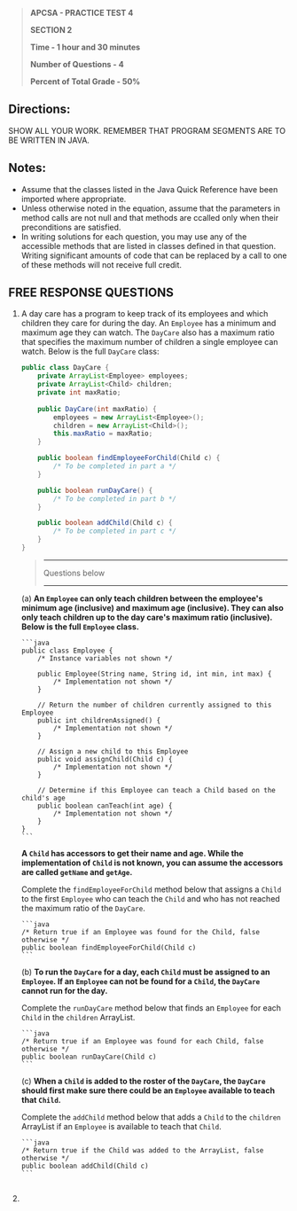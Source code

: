 > **APCSA - PRACTICE TEST 4**
> 
> **SECTION 2**
> 
> **Time - 1 hour and 30 minutes**
>
> **Number of Questions - 4**
> 
> **Percent of Total Grade - 50%**


## Directions:

SHOW ALL YOUR WORK. REMEMBER THAT PROGRAM SEGMENTS ARE TO BE WRITTEN IN JAVA.


## Notes:

- Assume that the classes listed in the Java Quick Reference have been imported where appropriate.
- Unless otherwise noted in the equation, assume that the parameters in method calls are not null and that methods are ccalled only when their preconditions are satisfied.
- In writing solutions for each question, you may use any of the accessible methods that are listed in classes defined in that question. Writing significant amounts of code that can be replaced by a call to one of these methods will not receive full credit.


## FREE RESPONSE QUESTIONS

1.  A day care has a program to keep track of its employees and which children they care for during the day. An <code>Employee</code> has a minimum and maximum age they can watch. The <code>DayCare</code> also has a maximum ratio that specifies the maximum number of children a single employee can watch. Below is the full <code>DayCare</code> class:

    ```java
    public class DayCare {
        private ArrayList<Employee> employees;
        private ArrayList<Child> children;
        private int maxRatio;
        
        public DayCare(int maxRatio) {
            employees = new ArrayList<Employee>();
            children = new ArrayList<Child>();
            this.maxRatio = maxRatio;
        }

        public boolean findEmployeeForChild(Child c) {
            /* To be completed in part a */
        }

        public boolean runDayCare() {
            /* To be completed in part b */
        }

        public boolean addChild(Child c) {
            /* To be completed in part c */
        }
    }
    ```

    > --------------------
    >
    > Questions below
    >
    > --------------------

    (a) **An <code>Employee</code> can only teach children between the employee's minimum age (inclusive) and maximum age (inclusive). They can also only teach children up to the day care's maximum ratio (inclusive). Below is the full <code>Employee</code> class.**

        ```java
        public class Employee {
            /* Instance variables not shown */

            public Employee(String name, String id, int min, int max) {
                /* Implementation not shown */
            }

            // Return the number of children currently assigned to this Employee
            public int childrenAssigned() {
                /* Implementation not shown */
            }

            // Assign a new child to this Employee
            public void assignChild(Child c) {
                /* Implementation not shown */
            }

            // Determine if this Employee can teach a Child based on the child's age
            public boolean canTeach(int age) {
                /* Implementation not shown */
            }
        }
        ```

    **A <code>Child</code> has accessors to get their name and age. While the implementation of <code>Child</code> is not known, you can assume the accessors are called <code>getName</code> and <code>getAge</code>.**

    Complete the <code>findEmployeeForChild</code> method below that assigns a <code>Child</code> to the first <code>Employee</code> who can teach the <code>Child</code> and who has not reached the maximum ratio of the <code>DayCare</code>.

        ```java
        /* Return true if an Employee was found for the Child, false otherwise */
        public boolean findEmployeeForChild(Child c)
        ```

    (b) **To run the <code>DayCare</code> for a day, each <code>Child</code> must be assigned to an <code>Employee</code>. If an <code>Employee</code> can not be found for a <code>Child</code>, the <code>DayCare</code> cannot run for the day.**

    Complete the <code>runDayCare</code> method below that finds an <code>Employee</code> for each <code>Child</code> in the <code>children</code> ArrayList.

        ```java
        /* Return true if an Employee was found for each Child, false otherwise */
        public boolean runDayCare(Child c)
        ```

    (c) **When a <code>Child</code> is added to the roster of the <code>DayCare</code>, the <code>DayCare</code> should first make sure there could be an <code>Employee</code> available to teach that <code>Child</code>.**

    Complete the <code>addChild</code> method below that adds a <code>Child</code> to the <code>children</code> ArrayList if an <code>Employee</code> is available to teach that <code>Child</code>.

        ```java
        /* Return true if the Child was added to the ArrayList, false otherwise */
        public boolean addChild(Child c)
        ```

##

2.  